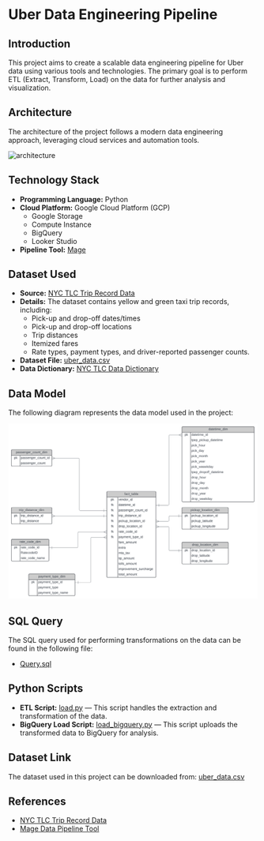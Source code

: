 # Uber Data Engineering Pipeline

## Introduction
This project aims to create a scalable data engineering pipeline for Uber data using various tools and technologies. The primary goal is to perform ETL (Extract, Transform, Load) on the data for further analysis and visualization.

## Architecture
The architecture of the project follows a modern data engineering approach, leveraging cloud services and automation tools.


![architecture](https://github.com/user-attachments/assets/cfecc8f2-955f-46ab-8f22-2ebf5c88e6a1)

## Technology Stack
- **Programming Language:** Python
- **Cloud Platform:** Google Cloud Platform (GCP)
  - Google Storage
  - Compute Instance
  - BigQuery
  - Looker Studio
- **Pipeline Tool:** [Mage](https://www.mage.ai/)

## Dataset Used
- **Source:** [NYC TLC Trip Record Data](https://www.nyc.gov/site/tlc/about/tlc-trip-record-data.page)
- **Details:** The dataset contains yellow and green taxi trip records, including:
  - Pick-up and drop-off dates/times
  - Pick-up and drop-off locations
  - Trip distances
  - Itemized fares
  - Rate types, payment types, and driver-reported passenger counts.
- **Dataset File:** [uber_data.csv](./uber_data.csv)
- **Data Dictionary:** [NYC TLC Data Dictionary](https://www.nyc.gov/assets/tlc/downloads/pdf/data_dictionary_trip_records_yellow.pdf)

## Data Model
The following diagram represents the data model used in the project:

![Data Model](Uber%20Data%20Model%20(1).svg)

## SQL Query
The SQL query used for performing transformations on the data can be found in the following file:

- [Query.sql](./Query.sql)

## Python Scripts
- **ETL Script:** [load.py](./load.py) — This script handles the extraction and transformation of the data.
- **BigQuery Load Script:** [load_bigquery.py](./load_bigquery.py) — This script uploads the transformed data to BigQuery for analysis.

## Dataset Link
The dataset used in this project can be downloaded from: [uber_data.csv](./data/uber_data.csv)

## References
- [NYC TLC Trip Record Data](https://www.nyc.gov/site/tlc/about/tlc-trip-record-data.page)
- [Mage Data Pipeline Tool](https://www.mage.ai/)


